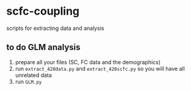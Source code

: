 # scfc-coupling
scripts for extracting data and analysis

## to do GLM analysis
1. prepare all your files (SC, FC data and the demographics)
2. run `extract_420data.py` and `extract_420scfc.py` so you will have all unrelated data 
3. run `GLM.py`
